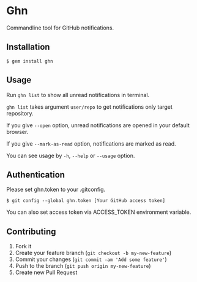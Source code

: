 # Ghn

Commandline tool for GitHub notifications.

## Installation

    $ gem install ghn

## Usage

Run `ghn list` to show all unread notifications in terminal.

`ghn list` takes argument `user/repo` to get notifications only target repository.

If you give `--open` option, unread notifications are opened in your default browser.

If you give `--mark-as-read` option, notifications are marked as read.

You can see usage by `-h`, `--help` or `--usage` option.

## Authentication

Please set ghn.token to your .gitconfig.

    $ git config --global ghn.token [Your GitHub access token]

You can also set access token via ACCESS_TOKEN environment variable.

## Contributing

1. Fork it
2. Create your feature branch (`git checkout -b my-new-feature`)
3. Commit your changes (`git commit -am 'Add some feature'`)
4. Push to the branch (`git push origin my-new-feature`)
5. Create new Pull Request
